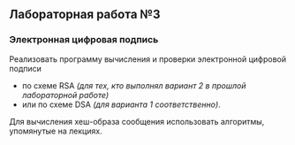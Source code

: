 ## Лабораторная работа №3
### Электронная цифровая подпись

Реализовать программу вычисления и проверки электронной цифровой подписи
- по схеме RSA *(для тех, кто выполнял вариант 2 в прошлой лабораторной работе)* 
- или по схеме DSA *(для варианта 1 соответственно)*. 

Для вычисления хеш-образа сообщения использовать алгоритмы, упомянутые на лекциях.
